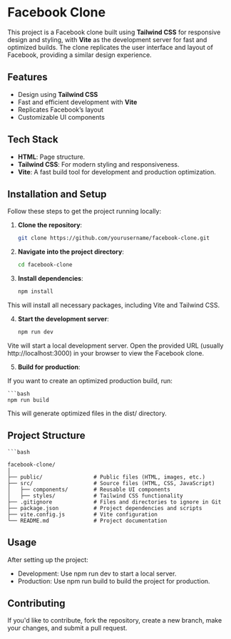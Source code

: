 # Facebook Clone

This project is a Facebook clone built using **Tailwind CSS** for responsive design and styling, with **Vite** as the development server for fast and optimized builds. The clone replicates the user interface and layout of Facebook, providing a similar design experience.

## Features

- Design using **Tailwind CSS**
- Fast and efficient development with **Vite**
- Replicates Facebook’s layout
- Customizable UI components

## Tech Stack

- **HTML**: Page structure.
- **Tailwind CSS**: For modern styling and responsiveness.
- **Vite**: A fast build tool for development and production optimization.

## Installation and Setup

Follow these steps to get the project running locally:

1. **Clone the repository**:

   ```bash
   git clone https://github.com/yourusername/facebook-clone.git

2. **Navigate into the project directory**:

    ```bash
    cd facebook-clone

3. **Install dependencies**:

    ```bash
    npm install
This will install all necessary packages, including Vite and Tailwind CSS.

4. **Start the development server**:

    ```bash
    npm run dev
Vite will start a local development server. Open the provided URL (usually http://localhost:3000) in your browser to view the Facebook clone.

5. **Build for production**:

If you want to create an optimized production build, run:

    ```bash
    npm run build

This will generate optimized files in the dist/ directory.

## Project Structure

    ```bash

    facebook-clone/
    │
    ├── public/                # Public files (HTML, images, etc.)
    ├── src/                   # Source files (HTML, CSS, JavaScript)
    │   ├── components/        # Reusable UI components
    │   ├── styles/            # Tailwind CSS functionality 
    ├── .gitignore             # Files and directories to ignore in Git
    ├── package.json           # Project dependencies and scripts
    ├── vite.config.js         # Vite configuration
    └── README.md              # Project documentation

## Usage
After setting up the project:

- Development: Use npm run dev to start a local server.
- Production: Use npm run build to build the project for production.


## Contributing
If you'd like to contribute, fork the repository, create a new branch, make your changes, and submit a pull request.